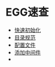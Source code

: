 # EGG速查 #

- [快速初始化](https://eggjs.org/zh-cn/intro/quickstart.html#快速初始化)
- [目录规范](https://eggjs.org/zh-cn/basics/structure.html)
- [配置文件](https://eggjs.org/zh-cn/basics/config.html#多环境配置)
- [添加中间件](https://eggjs.org/zh-cn/basics/middleware.html)
- 